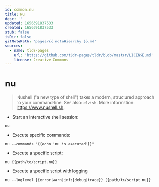 ```yaml
---
id: common.nu
title: Nu
desc: ''
updated: 1656591837533
created: 1656591837533
stub: false
isDir: false
gitNotePath: 'pages/{{ noteHiearchy }}.md'
sources:
  - name: tldr-pages
    url: 'https://github.com/tldr-pages/tldr/blob/master/LICENSE.md'
    license: Creative Commons
---
```

# nu

> Nushell ("a new type of shell") takes a modern, structured approach to your command-line.
> See also: `elvish`.
> More information: <https://www.nushell.sh>.

- Start an interactive shell session:

`nu`

- Execute specific commands:

`nu --commands "{{echo 'nu is executed'}}"`

- Execute a specific script:

`nu {{path/to/script.nu}}`

- Execute a specific script with logging:

`nu --loglevel {{error|warn|info|debug|trace}} {{path/to/script.nu}}`

